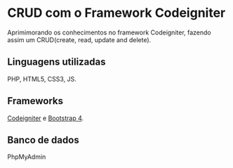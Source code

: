 CRUD com o Framework Codeigniter 
=================================
Aprimimorando os conhecimentos no framework Codeigniter, fazendo assim um CRUD(create, read, update and delete).

Linguagens utilizadas
----------------------
PHP, HTML5, CSS3, JS.

Frameworks
-------------
[Codeigniter](https://codeigniter.com/) e [Bootstrap 4](https://getbootstrap.com.br/).

Banco de dados
-------------------
PhpMyAdmin
